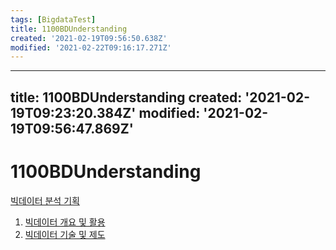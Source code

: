 ```yaml
---
tags: [BigdataTest]
title: 1100BDUnderstanding
created: '2021-02-19T09:56:50.638Z'
modified: '2021-02-22T09:16:17.271Z'
---
```


---
title: 1100BDUnderstanding
created: '2021-02-19T09:23:20.384Z'
modified: '2021-02-19T09:56:47.869Z'
---

# 1100BDUnderstanding

[빅데이터 분석 기획](./1000BDAnalyzePlan.md)
1. [빅데이터 개요 및 활용](./1110.md)
2. [빅데이터 기술 및 제도](./1120.md)
